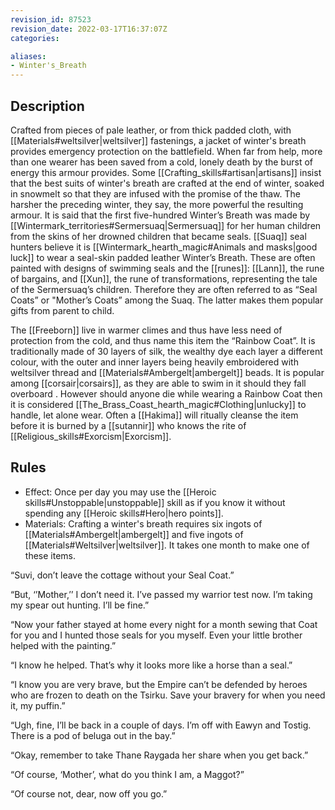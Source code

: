 ```yaml
---
revision_id: 87523
revision_date: 2022-03-17T16:37:07Z
categories:

aliases:
- Winter's_Breath
---
```


## Description
Crafted from pieces of pale leather, or from thick padded cloth, with [[Materials#weltsilver|weltsilver]] fastenings, a jacket of winter's breath provides emergency protection on the battlefield. When far from help, more than one wearer has been saved from a cold, lonely death by the burst of energy this armour provides. Some [[Crafting_skills#artisan|artisans]] insist that the best suits of winter's breath are crafted at the end of winter, soaked in snowmelt so that they are infused with the promise of the thaw. The harsher the preceding winter, they say, the more powerful the resulting armour.
It is said that the first five-hundred Winter’s Breath was made by [[Wintermark_territories#Sermersuaq|Sermersuaq]] for her human children from the skins of her drowned children that became seals. [[Suaq]] seal hunters believe it is [[Wintermark_hearth_magic#Animals and masks|good luck]] to wear a seal-skin padded leather Winter’s Breath. These are often painted with designs of swimming seals and the [[runes]]: [[Lann]], the rune of bargains, and [[Xun]], the rune of transformations, representing the tale of the Sermersuaq’s children. Therefore they are often referred to as “Seal Coats” or "Mother’s Coats” among the Suaq. The latter makes them popular gifts from parent to child.

The [[Freeborn]] live in warmer climes and thus have less need of protection from the cold, and thus name this item the “Rainbow Coat”. It is traditionally made of 30 layers of silk, the wealthy dye each layer a different colour, with the outer and inner layers being heavily embroidered with weltsilver thread and [[Materials#Ambergelt|ambergelt]] beads. It is popular among [[corsair|corsairs]], as they are able to swim in it should they fall overboard . However should anyone die while wearing a Rainbow Coat then it is considered [[The_Brass_Coast_hearth_magic#Clothing|unlucky]] to handle, let alone wear. Often a [[Hakima]] will ritually cleanse the item before it is burned by a [[sutannir]] who knows the rite of [[Religious_skills#Exorcism|Exorcism]].

## Rules

* Effect: Once per day you may use the [[Heroic skills#Unstoppable|unstoppable]] skill as if you know it without spending any [[Heroic skills#Hero|hero points]].
* Materials: Crafting a winter's breath requires six ingots of [[Materials#Ambergelt|ambergelt]] and five ingots of [[Materials#Weltsilver|weltsilver]]. It takes one month to make one of these items.


“Suvi, don’t leave the cottage without your Seal Coat.”

“But, ‘’Mother,’’ I don’t need it. I’ve passed my warrior test now. I’m taking my spear out hunting. I’ll be fine.”

“Now your father stayed at home every night for a month sewing that Coat for you and I hunted those seals for you myself. Even your little brother helped with the painting.”

“I know he helped. That’s why it looks more like a horse than a seal.”

“I know you are very brave, but the Empire can’t be defended by heroes who are frozen to death on the Tsirku. Save your bravery for when you need it, my puffin.”

“Ugh, fine, I’ll be back in a couple of days. I’m off with Eawyn and Tostig. There is a pod of beluga out in the bay.”

“Okay, remember to take Thane Raygada her share when you get back.”

“Of course, ‘Mother’, what do you think I am, a Maggot?”

“Of course not, dear, now off you go.”
